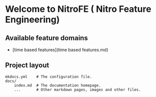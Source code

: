 # Welcome to NitroFE ( Nitro Feature Engineering)


## Available feature domains

* [time based features](time based features.md)

## Project layout

    mkdocs.yml    # The configuration file.
    docs/
        index.md  # The documentation homepage.
        ...       # Other markdown pages, images and other files.
